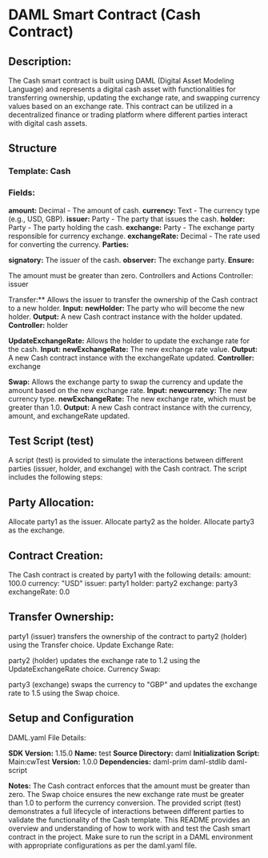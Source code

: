# DAML Smart Contract (Cash Contract)

## Description: 
The Cash smart contract is built using DAML (Digital Asset Modeling Language) and represents a digital cash asset with functionalities for transferring ownership, updating the exchange rate, and swapping currency values based on an exchange rate. This contract can be utilized in a decentralized finance or trading platform where different parties interact with digital cash assets.

## Structure
### Template: Cash
### Fields:

**amount:** Decimal - The amount of cash.
**currency:** Text - The currency type (e.g., USD, GBP).
**issuer:** Party - The party that issues the cash.
**holder:** Party - The party holding the cash.
**exchange:** Party - The exchange party responsible for currency exchange.
**exchangeRate:** Decimal - The rate used for converting the currency.
**Parties:**

**signatory:** The issuer of the cash.
**observer:** The exchange party.
**Ensure:**

The amount must be greater than zero.
Controllers and Actions
Controller: issuer

Transfer:** Allows the issuer to transfer the ownership of the Cash contract to a new holder.
**Input:**
**newHolder:** The party who will become the new holder.
**Output:** A new Cash contract instance with the holder updated.
**Controller:** holder

**UpdateExchangeRate:** Allows the holder to update the exchange rate for the cash.
**Input:**
**newExchangeRate:** The new exchange rate value.
**Output:** A new Cash contract instance with the exchangeRate updated.
**Controller:** exchange

**Swap:** Allows the exchange party to swap the currency and update the amount based on the new exchange rate.
**Input:**
**newcurrency:** The new currency type.
**newExchangeRate:** The new exchange rate, which must be greater than 1.0.
**Output:** A new Cash contract instance with the currency, amount, and exchangeRate updated.

## Test Script (test)
A script (test) is provided to simulate the interactions between different parties (issuer, holder, and exchange) with the Cash contract. The script includes the following steps:

## Party Allocation:

Allocate party1 as the issuer.
Allocate party2 as the holder.
Allocate party3 as the exchange.


## Contract Creation:

The Cash contract is created by party1 with the following details:
amount: 100.0
currency: "USD"
issuer: party1
holder: party2
exchange: party3
exchangeRate: 0.0

## Transfer Ownership:

party1 (issuer) transfers the ownership of the contract to party2 (holder) using the Transfer choice.
Update Exchange Rate:

party2 (holder) updates the exchange rate to 1.2 using the UpdateExchangeRate choice.
Currency Swap:

party3 (exchange) swaps the currency to "GBP" and updates the exchange rate to 1.5 using the Swap choice.

## Setup and Configuration
DAML.yaml File Details:

**SDK Version:** 1.15.0
**Name:** test
**Source Directory:** daml
**Initialization Script:** Main:cwTest
**Version:** 1.0.0
**Dependencies:**
daml-prim
daml-stdlib
daml-script

**Notes:**
The Cash contract enforces that the amount must be greater than zero.
The Swap choice ensures the new exchange rate must be greater than 1.0 to perform the currency conversion.
The provided script (test) demonstrates a full lifecycle of interactions between different parties to validate the functionality of the Cash template.
This README provides an overview and understanding of how to work with and test the Cash smart contract in the project. Make sure to run the script in a DAML environment with appropriate configurations as per the daml.yaml file.
